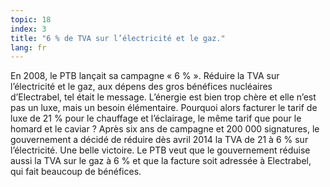 ```yaml
---
topic: 18
index: 3
title: "6 % de TVA sur l’électricité et le gaz."
lang: fr
---
```

En 2008, le PTB lançait sa campagne « 6 % ». Réduire la TVA sur l’électricité
et le gaz, aux dépens des gros bénéfices nucléaires d’Electrabel, tel était le
message. L’énergie est bien trop chère et elle n’est pas un luxe, mais un
besoin élémentaire. Pourquoi alors facturer le tarif de luxe de 21 % pour le
chauffage et l’éclairage, le même tarif que pour le homard et le caviar ?
Après six ans de campagne et 200 000 signatures, le gouvernement a décidé de
réduire dès avril 2014 la TVA de 21 à 6 % sur l’électricité. Une belle
victoire. Le PTB veut que le gouvernement réduise aussi la TVA sur le gaz à 6
% et que la facture soit adressée à Electrabel, qui fait beaucoup de
bénéfices.
